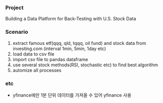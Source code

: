 ### Project
Building a Data Platform for Back-Testing with U.S. Stock Data

### Scenario
1. extract famous etf(qqq, qld, tqqq, oil fund) and stock data from investing.com (interval 1min, 5min, 1day etc)
2. load data to csv file
3. import csv file to pandas dataframe
4. use several stock methods(RSI, stochastic etc) to find best algorithm
5. automize all processes

### etc
- yfinance에만 1분 단위 데이터를 가져올 수 있어 yfinance 사용